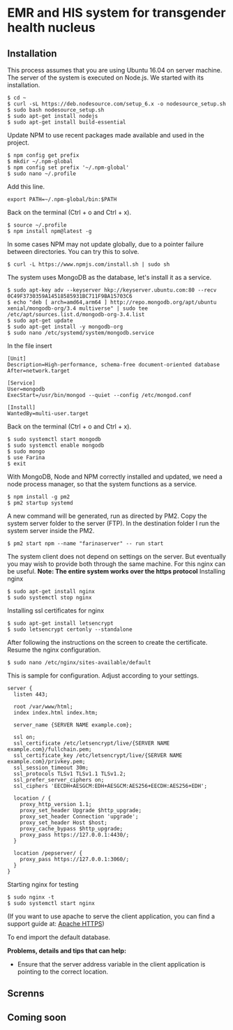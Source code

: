# EMR and HIS system for transgender health nucleus
## Installation
This process assumes that you are using Ubuntu 16.04 on server machine.
The server of the system is executed on Node.js. We started with its installation.
```Shell
$ cd ~
$ curl -sL https://deb.nodesource.com/setup_6.x -o nodesource_setup.sh
$ sudo bash nodesource_setup.sh
$ sudo apt-get install nodejs
$ sudo apt-get install build-essential
```
Update NPM to use recent packages made available and used in the project.
```Shell
$ npm config get prefix
$ mkdir ~/.npm-global
$ npm config set prefix '~/.npm-global'
$ sudo nano ~/.profile
```
Add this line.
```Shell
export PATH=~/.npm-global/bin:$PATH
```
Back on the terminal (Ctrl + o and Ctrl + x).
```Shell
$ source ~/.profile
$ npm install npm@latest -g

```
In some cases NPM may not update globally, due to a pointer failure between directories.
You can try this to solve.
```Shell
$ curl -L https://www.npmjs.com/install.sh | sudo sh
```
The system uses MongoDB as the database, let's install it as a service.
```Shell
$ sudo apt-key adv --keyserver hkp://keyserver.ubuntu.com:80 --recv 0C49F3730359A14518585931BC711F9BA15703C6
$ echo "deb [ arch=amd64,arm64 ] http://repo.mongodb.org/apt/ubuntu xenial/mongodb-org/3.4 multiverse" | sudo tee /etc/apt/sources.list.d/mongodb-org-3.4.list
$ sudo apt-get update
$ sudo apt-get install -y mongodb-org
$ sudo nano /etc/systemd/system/mongodb.service
```
In the file insert
```Shell
[Unit]
Description=High-performance, schema-free document-oriented database
After=network.target

[Service]
User=mongodb
ExecStart=/usr/bin/mongod --quiet --config /etc/mongod.conf

[Install]
WantedBy=multi-user.target
```
Back on the terminal (Ctrl + o and Ctrl + x).
```Shell
$ sudo systemctl start mongodb
$ sudo systemctl enable mongodb
$ sudo mongo
$ use Farina
$ exit
```
With MongoDB, Node and NPM correctly installed and updated, we need a node process manager, so that the system functions as a service.
```Shell
$ npm install -g pm2
$ pm2 startup systemd
```
A new command will be generated, run as directed by PM2.
Copy the system server folder to the server (FTP).
In the destination folder I run the system server inside the PM2.
```Shell
$ pm2 start npm --name "farinaserver" -- run start
```
The system client does not depend on settings on the server.
But eventually you may wish to provide both through the same machine.
For this nginx can be useful.
**Note:  The entire system works over the https protocol**
Installing nginx
```Shell
$ sudo apt-get install nginx
$ sudo systemctl stop nginx
```
Installing ssl certificates for nginx
```Shell
$ sudo apt-get install letsencrypt
$ sudo letsencrypt certonly --standalone
```
After following the instructions on the screen to create the certificate.
Resume the nginx configuration.
```Shell
$ sudo nano /etc/nginx/sites-available/default
```
This is sample for configuration. Adjust according to your settings.
```Shell
server {
  listen 443;

  root /var/www/html;
  index index.html index.htm;

  server_name {SERVER NAME example.com};

  ssl on;
  ssl_certificate /etc/letsencrypt/live/{SERVER NAME example.com}/fullchain.pem;
  ssl_certificate_key /etc/letsencrypt/live/{SERVER NAME example.com}/privkey.pem;
  ssl_session_timeout 30m;
  ssl_protocols TLSv1 TLSv1.1 TLSv1.2;
  ssl_prefer_server_ciphers on;
  ssl_ciphers 'EECDH+AESGCM:EDH+AESGCM:AES256+EECDH:AES256+EDH';

  location / {
    proxy_http_version 1.1;
    proxy_set_header Upgrade $http_upgrade;
    proxy_set_header Connection 'upgrade';
    proxy_set_header Host $host;
    proxy_cache_bypass $http_upgrade;
    proxy_pass https://127.0.0.1:4430/;
  }

  location /pepserver/ {
    proxy_pass https://127.0.0.1:3060/;
  }
}
```
Starting nginx for testing
```Shell
$ sudo nginx -t
$ sudo systemctl start nginx
```
(If you want to use apache to serve the client application, you can find a support guide at: [Apache HTTPS](https://www.digitalocean.com/community/tutorials/how-to-create-a-ssl-certificate-on-apache-for-ubuntu-14-04))

To end import the default database.

**Problems, details and tips that can help:**
* Ensure that the server address variable in the client application is pointing to the correct location.

## Screnns
## Coming soon